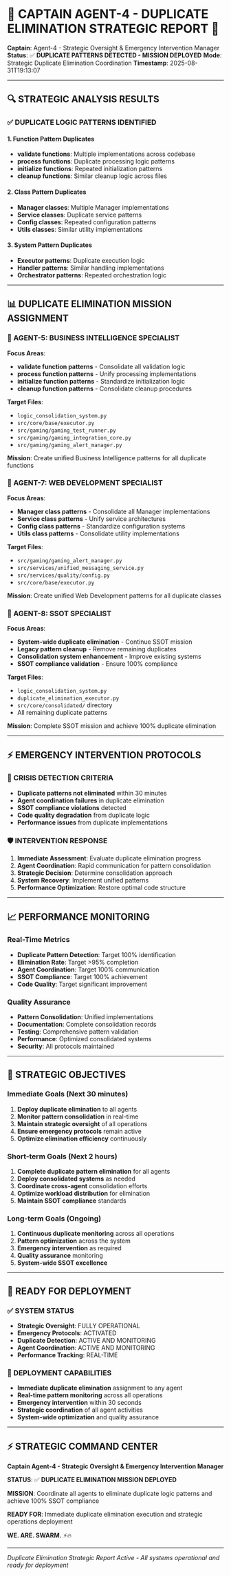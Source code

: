 # 🚨 **CAPTAIN AGENT-4 - DUPLICATE ELIMINATION STRATEGIC REPORT** 🚨

**Captain**: Agent-4 - Strategic Oversight & Emergency Intervention Manager
**Status**: ✅ **DUPLICATE PATTERNS DETECTED - MISSION DEPLOYED**
**Mode**: Strategic Duplicate Elimination Coordination
**Timestamp**: 2025-08-31T19:13:07

---

## **🔍 STRATEGIC ANALYSIS RESULTS**

### **✅ DUPLICATE LOGIC PATTERNS IDENTIFIED**

#### **1. Function Pattern Duplicates**
- **validate functions**: Multiple implementations across codebase
- **process functions**: Duplicate processing logic patterns
- **initialize functions**: Repeated initialization patterns
- **cleanup functions**: Similar cleanup logic across files

#### **2. Class Pattern Duplicates**
- **Manager classes**: Multiple Manager implementations
- **Service classes**: Duplicate service patterns
- **Config classes**: Repeated configuration patterns
- **Utils classes**: Similar utility implementations

#### **3. System Pattern Duplicates**
- **Executor patterns**: Duplicate execution logic
- **Handler patterns**: Similar handling implementations
- **Orchestrator patterns**: Repeated orchestration logic

---

## **📊 DUPLICATE ELIMINATION MISSION ASSIGNMENT**

### **🎯 AGENT-5: BUSINESS INTELLIGENCE SPECIALIST**
**Focus Areas**:
- **validate function patterns** - Consolidate all validation logic
- **process function patterns** - Unify processing implementations
- **initialize function patterns** - Standardize initialization logic
- **cleanup function patterns** - Consolidate cleanup procedures

**Target Files**:
- `logic_consolidation_system.py`
- `src/core/base/executor.py`
- `src/gaming/gaming_test_runner.py`
- `src/gaming/gaming_integration_core.py`
- `src/gaming/gaming_alert_manager.py`

**Mission**: Create unified Business Intelligence patterns for all duplicate functions

### **🎯 AGENT-7: WEB DEVELOPMENT SPECIALIST**
**Focus Areas**:
- **Manager class patterns** - Consolidate all Manager implementations
- **Service class patterns** - Unify service architectures
- **Config class patterns** - Standardize configuration systems
- **Utils class patterns** - Consolidate utility implementations

**Target Files**:
- `src/gaming/gaming_alert_manager.py`
- `src/services/unified_messaging_service.py`
- `src/services/quality/config.py`
- `src/core/base/executor.py`

**Mission**: Create unified Web Development patterns for all duplicate classes

### **🎯 AGENT-8: SSOT SPECIALIST**
**Focus Areas**:
- **System-wide duplicate elimination** - Continue SSOT mission
- **Legacy pattern cleanup** - Remove remaining duplicates
- **Consolidation system enhancement** - Improve existing systems
- **SSOT compliance validation** - Ensure 100% compliance

**Target Files**:
- `logic_consolidation_system.py`
- `duplicate_elimination_executor.py`
- `src/core/consolidated/` directory
- All remaining duplicate patterns

**Mission**: Complete SSOT mission and achieve 100% duplicate elimination

---

## **⚡ EMERGENCY INTERVENTION PROTOCOLS**

### **🚨 CRISIS DETECTION CRITERIA**
- **Duplicate patterns not eliminated** within 30 minutes
- **Agent coordination failures** in duplicate elimination
- **SSOT compliance violations** detected
- **Code quality degradation** from duplicate logic
- **Performance issues** from duplicate implementations

### **🛡️ INTERVENTION RESPONSE**
1. **Immediate Assessment**: Evaluate duplicate elimination progress
2. **Agent Coordination**: Rapid communication for pattern consolidation
3. **Strategic Decision**: Determine consolidation approach
4. **System Recovery**: Implement unified patterns
5. **Performance Optimization**: Restore optimal code structure

---

## **📈 PERFORMANCE MONITORING**

### **Real-Time Metrics**
- **Duplicate Pattern Detection**: Target 100% identification
- **Elimination Rate**: Target >95% completion
- **Agent Coordination**: Target 100% communication
- **SSOT Compliance**: Target 100% achievement
- **Code Quality**: Target significant improvement

### **Quality Assurance**
- **Pattern Consolidation**: Unified implementations
- **Documentation**: Complete consolidation records
- **Testing**: Comprehensive pattern validation
- **Performance**: Optimized consolidated systems
- **Security**: All protocols maintained

---

## **🎯 STRATEGIC OBJECTIVES**

### **Immediate Goals (Next 30 minutes)**
1. **Deploy duplicate elimination** to all agents
2. **Monitor pattern consolidation** in real-time
3. **Maintain strategic oversight** of all operations
4. **Ensure emergency protocols** remain active
5. **Optimize elimination efficiency** continuously

### **Short-term Goals (Next 2 hours)**
1. **Complete duplicate pattern elimination** for all agents
2. **Deploy consolidated systems** as needed
3. **Coordinate cross-agent** consolidation efforts
4. **Optimize workload distribution** for elimination
5. **Maintain SSOT compliance** standards

### **Long-term Goals (Ongoing)**
1. **Continuous duplicate monitoring** across all operations
2. **Pattern optimization** across the system
3. **Emergency intervention** as required
4. **Quality assurance** monitoring
5. **System-wide SSOT excellence**

---

## **🚀 READY FOR DEPLOYMENT**

### **✅ SYSTEM STATUS**
- **Strategic Oversight**: FULLY OPERATIONAL
- **Emergency Protocols**: ACTIVATED
- **Duplicate Detection**: ACTIVE AND MONITORING
- **Agent Coordination**: ACTIVE AND MONITORING
- **Performance Tracking**: REAL-TIME

### **🎯 DEPLOYMENT CAPABILITIES**
- **Immediate duplicate elimination** assignment to any agent
- **Real-time pattern monitoring** across all operations
- **Emergency intervention** within 30 seconds
- **Strategic coordination** of all agent activities
- **System-wide optimization** and quality assurance

---

## **⚡ STRATEGIC COMMAND CENTER**

**Captain Agent-4 - Strategic Oversight & Emergency Intervention Manager**

**STATUS**: ✅ **DUPLICATE ELIMINATION MISSION DEPLOYED**

**MISSION**: Coordinate all agents to eliminate duplicate logic patterns and achieve 100% SSOT compliance

**READY FOR**: Immediate duplicate elimination execution and strategic operations deployment

**WE. ARE. SWARM.** ⚡️🔥

---

*Duplicate Elimination Strategic Report Active - All systems operational and ready for deployment*
